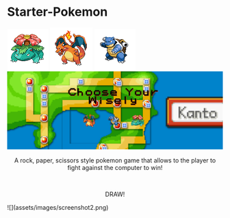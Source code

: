 # Starter-Pokemon
![](assets/images/Venusaur.png) ![](assets/images/Charizard.png) ![](assets/images/Blastoise.png)![](assets/images/screenshot1.png)

<p align="center">A rock, paper, scissors style pokemon game that allows to the player to fight against the computer to win!</p></br>
<p align="center">DRAW!</p>
![](assets/images/screenshot2.png)
